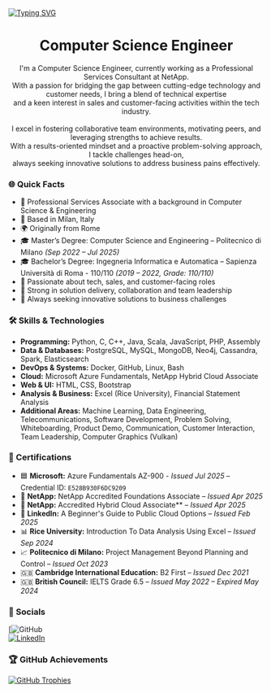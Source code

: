 <a href="https://git.io/typing-svg">
  <img src="https://readme-typing-svg.demolab.com?font=Fira+Code&size=32&duration=3500&pause=1000&color=C084FC&vCenter=true&width=900&height=45&lines=Hey+there%2C+I'm+Nicole.+Welcome+to+my+profile!" alt="Typing SVG" />
</a>

<h1 align="center">Computer Science Engineer</h1>

<p align="center">
  I'm a Computer Science Engineer, currently working as a Professional Services Consultant at NetApp. <br>
  With a passion for bridging the gap between cutting-edge technology and customer needs, I bring a blend of technical expertise <br>
  and a keen interest in sales and customer-facing activities within the tech industry.
  <br><br>
  I excel in fostering collaborative team environments, motivating peers, and leveraging strengths to achieve results. <br>
  With a results-oriented mindset and a proactive problem-solving approach, I tackle challenges head-on, <br>
  always seeking innovative solutions to address business pains effectively.
</p>

### 🌐 Quick Facts

- 💼 Professional Services Associate with a background in Computer Science & Engineering  
- 📍 Based in Milan, Italy  
- 🌍 Originally from Rome
- 🎓 Master’s Degree: Computer Science and Engineering – Politecnico di Milano *(Sep 2022 – Jul 2025)*  
- 🎓 Bachelor’s Degree: Ingegneria Informatica e Automatica – Sapienza Università di Roma - 110/110 *(2019 – 2022, Grade: 110/110)*  
- 💬 Passionate about tech, sales, and customer-facing roles  
- 🤝 Strong in solution delivery, collaboration and team leadership   
- 🚀 Always seeking innovative solutions to business challenges 

### 🛠️ Skills & Technologies

- **Programming:** Python, C, C++, Java, Scala, JavaScript, PHP, Assembly  
- **Data & Databases:** PostgreSQL, MySQL, MongoDB, Neo4j, Cassandra, Spark, Elasticsearch  
- **DevOps & Systems:** Docker, GitHub, Linux, Bash  
- **Cloud:** Microsoft Azure Fundamentals, NetApp Hybrid Cloud Associate  
- **Web & UI:** HTML, CSS, Bootstrap  
- **Analysis & Business:** Excel (Rice University), Financial Statement Analysis  
- **Additional Areas:** Machine Learning, Data Engineering, Telecommunications, Software Development, Problem Solving, Whiteboarding, Product Demo, Communication, Customer Interaction, Team Leadership, Computer Graphics (Vulkan)

### 📜 Certifications

- 🟦 **Microsoft:** Azure Fundamentals AZ-900 - *Issued Jul 2025* – Credential ID: `E528B930F6DC9209`  
- 💾 **NetApp:** NetApp Accredited Foundations Associate – *Issued Apr 2025*  
- 💾 **NetApp:** Accredited Hybrid Cloud Associate** – *Issued Apr 2025*  
- 📘 **LinkedIn:** A Beginner's Guide to Public Cloud Options – *Issued Feb 2025*  
- 📊 **Rice University:** Introduction To Data Analysis Using Excel – *Issued Sep 2024*  
- 📈 **Politecnico di Milano:** Project Management Beyond Planning and Control – *Issued Oct 2023*  
- 🇬🇧 **Cambridge International Education:** B2 First – *Issued Dec 2021*  
- 🇬🇧 **British Council:** IELTS Grade 6.5 – *Issued May 2022 – Expired May 2024*

### 🔗 Socials

[![GitHub]([utente](https://github.com/NicolePerrotta))  
[![LinkedIn]([https://img.shields.io/badge/LinkedIn-blue?style=for-the-badge&logo=linkedin&logoColor=white)](https://linkedin.com/in/tuonomeutente](https://www.linkedin.com/in/nicole-perrotta-117693201/))

### 🏆 GitHub Achievements

[![GitHub Trophies](https://github-profile-trophy.vercel.app/?username=tuonomeutente&theme=flat&margin-w=10)](https://github.com/ryo-ma/github-profile-trophy)
